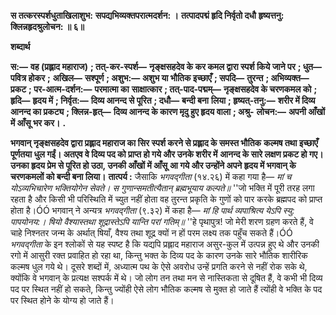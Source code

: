 **स तत्करस्पर्शधुताखिलाशुभ:** **सपद्यभिव्यक्तपरात्मदर्शन: ।** **तत्पादपद्मं हृदि निर्वृतो दधौ** **हृष्यत्तनु: क्लिन्नहृदश्रुलोचन: ॥ ६॥** 

**शब्दार्थ** 

**स:—** **वह (प्रह्लाद महाराज)** **; तत्-कर-स्पर्श—** **नृङ्क्षसहदेव के कर कमल द्वारा स्पर्श किये जाने पर** **; धुत—** **पवित्र होकर** **;** **अखिल—** **सश्पूर्ण** **; अशुभ:—** **अशुभ या भौतिक इच्छाएँ** **; सपदि—** **तुरन्त** **; अभिव्यक्त—** **प्रकट** **; पर-आत्म-दर्शन:—** **परमात्मा का** **साक्षात्कार** **; तत्-पाद-पद्मम्—** **नृङ्क्षसहदेव के चरणकमल को** **; हृदि—** **हृदय में** **; निर्वृत:—** **दिव्य आनन्द से पूरित** **; दधौ—** **बन्दी बना** **लिया** **; हृष्यत्-तनु:—** **शरीर में दिव्य आनन्द का प्रकट्य** **; क्लिन्न-हृत्—** **दिव्य आनन्द के कारण मृदु हुए हृदय वाला** **; अश्रु-** **लोचन:—** **अपनी आँखों में आँसू भर कर।** **.** 

**भगवान् नृङ्क्षसहदेव द्वारा प्रह्लाद महाराज का सिर स्पर्श करने से प्रह्लाद के समस्त भौतिक** **कल्मष तथा इच्छाएँ पूर्णतया धुल गईं। अतएव वे दिव्य पद को प्राप्त हो गये और उनके शरीर में** **आनन्द के सारे लक्षण प्रकट हो गए। उनका हृदय प्रेम से पूरित हो उठा, उनकी आँखों में आँसू** **आ गये और उन्होंने अपने हृदय में भगवान् के चरणकमलों को बन्दी बना लिया।** **तात्पर्य :** जैसाकि *भगवद्गीता* (१४.२६) में कहा गया है— *मां च योऽव्यभिचारेण भक्तियोगेन सेवते।* *स गुणान्समतीत्यैतान् ब्रह्मभूयाय कल्पते॥* ''जो भक्ति में पूरी तरह लगा रहता है और किसी भी परिस्थिति में च्युत नहीं होता वह तुरन्त प्रकृति के गुणों को पार करके ब्रह्मपद को प्राप्त होता है।ÓÓ भगवान् ने अन्यत्र *भगवद्गीता* (९.३२) में कहा है— *मां हि पार्थ व्यपाश्रित्य येऽपि स्यु: पापयोनय:।* *षियो वैश्यास्तथा शूद्रास्तेऽपि यान्ति परां गतिम्॥* ''हे पृथापुत्र! जो मेरी शरण ग्रहण करते हैं, वे चाहे निश्नतर जन्म के अर्थात् षियाँ, वैश्य तथा शूद्र क्यों न हों परम लक्ष्य तक पहुँच सकते हैं।ÓÓ *भगवद्गीता* के इन श्लोकों से यह स्पष्ट है कि यद्यपि प्रह्लाद महाराज असुर-कुल में उत्पन्न हुए थे और उनकी रगो में आसुरी रक्त प्रवाहित हो रहा था, किन्तु भक्त के दिव्य पद के कारण उनके सारे भौतिक शारीरिक कल्मष धुल गये थे। दूसरे शब्दों में, अध्यात्म पथ के ऐसे अवरोध उन्हें प्रगति करने से नहीं रोक सके थे, क्योंकि वे भगवान् के प्रत्यक्ष सश्पर्क में थे। जो लोग तन तथा मन से नास्तिकता से दूषित हैं, वे कभी भी दिव्य पद पर स्थित नहीं हो सकते, किन्तु ज्योंही ऐसे लोग भौतिक कल्मष से मुक्त हो जाते हैं त्योंही वे भक्ति के पद पर स्थित होने के योग्य हो जाते हैं।  
